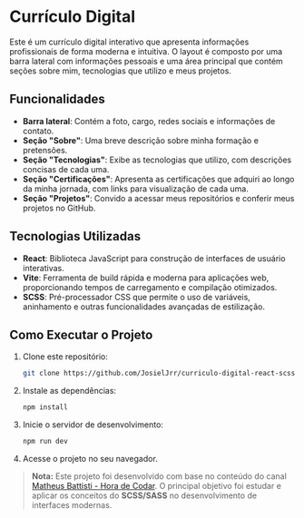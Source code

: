 # Currículo Digital

Este é um currículo digital interativo que apresenta informações profissionais de forma moderna e intuitiva. O layout é composto por uma barra lateral com informações pessoais e uma área principal que contém seções sobre mim, tecnologias que utilizo e meus projetos.

## Funcionalidades

- **Barra lateral**: Contém a foto, cargo, redes sociais e informações de contato.
- **Seção "Sobre"**: Uma breve descrição sobre minha formação e pretensões.
- **Seção "Tecnologias"**: Exibe as tecnologias que utilizo, com descrições concisas de cada uma.
- **Seção "Certificações"**: Apresenta as certificações que adquiri ao longo da minha jornada, com links para visualização de cada uma.
- **Seção "Projetos"**: Convido a acessar meus repositórios e conferir meus projetos no GitHub.

## Tecnologias Utilizadas

- **React**: Biblioteca JavaScript para construção de interfaces de usuário interativas.
- **Vite**: Ferramenta de build rápida e moderna para aplicações web, proporcionando tempos de carregamento e compilação otimizados.
- **SCSS**: Pré-processador CSS que permite o uso de variáveis, aninhamento e outras funcionalidades avançadas de estilização.

## Como Executar o Projeto

1. Clone este repositório:

   ```bash
   git clone https://github.com/JosielJrr/curriculo-digital-react-scss.git
   ```

2. Instale as dependências:

   ```bash
   npm install
   ```

3. Inicie o servidor de desenvolvimento:

   ```bash
   npm run dev
   ```

4. Acesse o projeto no seu navegador.

> **Nota:** Este projeto foi desenvolvido com base no conteúdo do canal [Matheus Battisti - Hora de Codar](https://www.youtube.com/watch?v=5h4vMtBlQQU). O principal objetivo foi estudar e aplicar os conceitos do **SCSS/SASS** no desenvolvimento de interfaces modernas.
